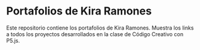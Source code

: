 # Portafolios de Kira Ramones

Este repositorio contiene los portafolios de Kira Ramones. Muestra los links a todos los proyectos desarrollados en la clase de Código Creativo con P5.js.